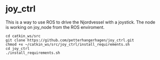 # joy_ctrl
This is a way to use ROS to drive the Njordvessel with a joystick. The node is working on joy_node from the ROS enviroment. 

```
cd catkin_ws/src
git clone https://github.com/petterhangerhagen/joy_ctrl.git
chmod +x ~/catkin_ws/src/joy_ctrl/install_requirements.sh
cd joy_ctrl
./install_requirements.sh
```
